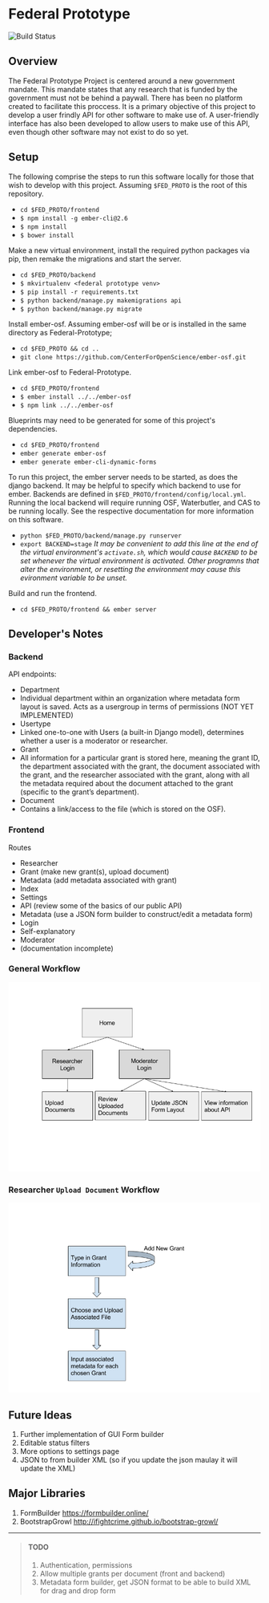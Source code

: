 Federal Prototype
============
![Build Status](https://travis-ci.org/CenterForOpenScience/Federal-Prototype.svg?branch=master)

## Overview

The Federal Prototype Project is centered around a new government mandate. This mandate states that any research that is funded by the government must not be behind a paywall. There has been no platform created to facilitate this proccess. It is a primary objective of this project to develop a user frindly API for other software to make use of. A user-friendly interface has also been developed to allow users to make use of this API, even though other software may not exist to do so yet.

## Setup

The following comprise the steps to run this software locally for those that wish to develop with this project.
Assuming `$FED_PROTO` is the root of this repository.

- `cd $FED_PROTO/frontend`
- `$ npm install -g ember-cli@2.6`
- `$ npm install`
- `$ bower install`

Make a new virtual environment, install the required python packages via pip, then remake the migrations and start the server.

- `cd $FED_PROTO/backend`
- `$ mkvirtualenv <federal prototype venv>`
- `$ pip install -r requirements.txt`
- `$ python backend/manage.py makemigrations api`
- `$ python backend/manage.py migrate`

Install ember-osf. Assuming ember-osf will be or is installed in the same directory as Federal-Prototype;

- `cd $FED_PROTO && cd ..`
- `git clone https://github.com/CenterForOpenScience/ember-osf.git`

Link ember-osf to Federal-Prototype.

- `cd $FED_PROTO/frontend`
- `$ ember install ../../ember-osf`
- `$ npm link ../../ember-osf`

Blueprints may need to be generated for some of this project's dependencies.

- `cd $FED_PROTO/frontend`
- `ember generate ember-osf`
- `ember generate ember-cli-dynamic-forms`

To run this project, the ember server needs to be started, as does the django backend. It may be helpful to specify which backend to use for ember. Backends are defined in `$FED_PROTO/frontend/config/local.yml`. Running the local backend will require running OSF, Waterbutler, and CAS to be running locally. See the respective documentation for more information on this software.

- `python $FED_PROTO/backend/manage.py runserver`
- `export BACKEND=stage` *It may be convenient to add this line at the end of the virtual environment's `activate.sh`, which would cause `BACKEND` to be set whenever the virtual environment is activated. Other programns that alter the environment, or resetting the environment may cause this evironment variable to be unset.*

Build and run the frontend.

- `cd $FED_PROTO/frontend && ember server`

## Developer's Notes

### Backend

API endpoints:

* Department
 * Individual department within an organization where metadata form layout is saved.
Acts as a usergroup in terms of permissions (NOT YET IMPLEMENTED)
* Usertype
 * Linked one-to-one with Users (a built-in Django model), determines whether a user is a moderator or researcher.
* Grant
 * All information for a particular grant is stored here, meaning the grant ID, the department associated with the grant, the document associated with the grant, and the researcher associated with the grant, along with all the metadata required about the document attached to the grant (specific to the grant’s department).
* Document
 * Contains a link/access to the file (which is stored on the OSF).

### Frontend
Routes

* Researcher
 * Grant (make new grant(s), upload document)
 * Metadata (add metadata associated with grant)
 * Index
* Settings
 * API (review some of the basics of our public API)
 * Metadata (use a JSON form builder to construct/edit a metadata form)
* Login
 * Self-explanatory
* Moderator
 * (documentation incomplete)

### General Workflow
![some text](https://raw.githubusercontent.com/CenterForOpenScience/Federal-Prototype/master/Federal%20Prototype%20Documentation%20(1).png)

### Researcher `Upload Document` Workflow
![some text](https://raw.githubusercontent.com/CenterForOpenScience/Federal-Prototype/master/Federal%20Prototype%20Documentation.png)

## Future Ideas
1. Further implementation of GUI Form builder 
2. Editable status filters 
3. More options to settings page 
4. JSON to from builder XML (so if you update the json maulay it will update the XML)

## Major Libraries 
1. FormBuilder https://formbuilder.online/
2. BootstrapGrowl http://ifightcrime.github.io/bootstrap-growl/

****************

> #### TODO
> 1. Authentication, permissions
> 2. Allow multiple grants per document (front and backend)
> 3. Metadata form builder, get JSON format to be able to build XML for drag and drop form
